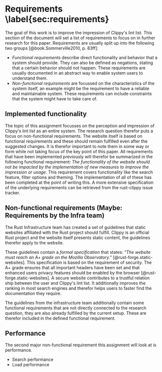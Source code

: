 # Requirements \label{sec:requirements}
The goal of this work is to improve the impression of Clippy's lint list. This section of the document will set a list of requirements to focus on in further research for this paper. Requirements are usually split up into the following two groups [@book.Sommerville2010, p. 83ff]:

* *Functional requirements* describe direct functionality and behavior that a system should provide. They can also be defined as negations, stating that a certain behavior should not happen. These requirements are usually documented in an abstract way to enable system users to understand them.
* *Non-functional requirements* are focussed on the characteristics of the system itself, an example might be the requirement to have a reliable and maintainable system. These requirements can include constraints that the system might have to take care of.

## Implemented functionality
The topic of this assignment focusses on the perception and impression of Clippy's lint list as an entire system. The research question therefor puts a focus on non-functional requirements. The website itself is based on functional requirements and these should remain fulfilled even after the suggested changes. It is therefor important to note them in some way or form while not taking focus of the key point of this paper. All requirements that have been implemented previously will therefor be summarized in the following functional requirement: _The functionality of the website should not be impacted by the implementation of new measures to improve the impression or usage._ This requirement covers functionality like the search feature, filter options and theming. The implementation of all of these has been completed at the point of writing this. A more extensive specification of the underlying requirements can be retrieved from the rust-clippy issue tracker.

## Non-functional requirements (Maybe: Requirements by the Infra team)
The Rust Infrastructure team has created a set of guidelines that static websites affiliated with the Rust project should fulfill. Clippy is an official Rust project and the website itself presents static content, the guidelines therefor apply to the website. 

These guidelines contain a _formal specification_ that states: _"The website must reach an A+ grade on the Mozilla Observatory."_ [@rust-forge.static-websites]. This specification is based on the requirement of security. The A+ grade ensures that all important headers have been set and that enhanced users privacy features should be enabled by the browser [@rust-forge.static-websites]. A secure website contributes to a trustful relation ship between the user and Clippy's lint list. It additionally improves the ranking in most search engines and therefor helps users to faster find the documentation they require. <!-- TODO xFrednet 2021--04-24: quelle? -->

The guidelines from the infrastructure team additionally contain some functional requirements that are not directly connected to the research question, they are also already fulfilled by the current setup. These are therefor included in the defined functional requirement. 

## Performance
The second major non-functional requirement this assignment will look at is performance.

* Search performance
* Load performance 

<!-- 
TODO xFrednet 2021-04-24: mention that GitHub pages are officially recommended as a hosting provider 
https://forge.rust-lang.org/infra/guidelines/static-websites.html
-->

<!--
## Functional requirements
* List formal requirements
* Say: These formal requirements have also been defined as formal specifications:
* *Formal specifications*: Specifications that are unambiguous and formally defined. Formal specifications have the advantage that the precise description and limited scope reduce misunderstandings. These specifications are usually a translation of user requirements which are often expressed in natural language. This translation forces a detailed analysis of the requirements which often catches errors in them, that were previously hidden by ambiguous language. The fulfillment of these specifications can also be verified using manual or tool-supported methods [@book.Sommerville2010, p. 334].
    * Technical security measured by Mozilla Observatory

## Non-functional requirements
* We need SPEED
    * Why are these informal? This paper want's to focus and work on the technical background not on fining the most optimal solution

## Specifications
Or summary what ever works better

-->

<!--
This section can be expanded if more text is needed.

You might read that sentence and ask: WHAT?

So, let me rage a bit. My university had the _brilliant_ idea to create these assignments which are
not even recognized by other universities but are needed for their specific master. This sounds
stupid enough but hey, that means they are optional or only required for master students right?
No, that's not how management works with them...

While raging I have to say that it does have some purpose. We learn how to write scientific
papers before our actual theses. That point given, why do I need to write six of them???
The last papers took a lot of work specially for someone who kind of struggles with writing and
there was only positive feedback why do I need to write even more?

Okay, let's end the rage here. The simple answer is that these assignments have a page requirement
of 10 pages +- 10%. This means that I might have to waste my time and your time just to reach the
required page count even if all important aspects have been said...

I'm just a bit frustrated by people and systems who waste my lifetime. That's the most valuable
resource I have.
-->